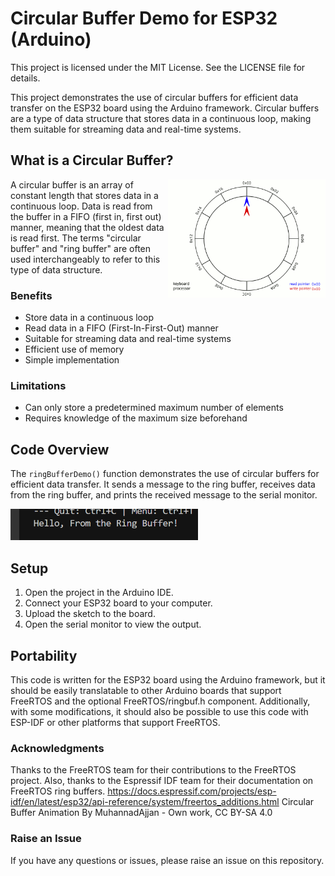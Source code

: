 Circular Buffer Demo for ESP32 (Arduino)
=============================================

This project is licensed under the MIT License. See the LICENSE file for details.

This project demonstrates the use of circular buffers for efficient data transfer on the ESP32 board using the Arduino framework. Circular buffers are a type of data structure that stores data in a continuous loop, making them suitable for streaming data and real-time systems.


What is a Circular Buffer?
-------------------------
<img src="./Circular_Buffer_Animation.gif" alt="Circular Buffer Animation" width="50%" align="right">

A circular buffer is an array of constant length that stores data in a continuous loop. Data is read from the buffer in a FIFO (first in, first out) manner, meaning that the oldest data is read first. The terms "circular buffer" and "ring buffer" are often used interchangeably to refer to this type of data structure.

### Benefits
* Store data in a continuous loop
* Read data in a FIFO (First-In-First-Out) manner
* Suitable for streaming data and real-time systems
* Efficient use of memory
* Simple implementation

### Limitations
* Can only store a predetermined maximum number of elements
* Requires knowledge of the maximum size beforehand

## Code Overview
The `ringBufferDemo()` function demonstrates the use of circular buffers for efficient data transfer. It sends a message to the ring buffer, receives data from the ring buffer, and prints the received message to the serial monitor.

<img src="./screenshot.png" alt="Hello, From the Ring Buffer! on a Serial Monitor" width="300">

## Setup
1. Open the project in the Arduino IDE.
2. Connect your ESP32 board to your computer.
3. Upload the sketch to the board.
4. Open the serial monitor to view the output.

## Portability
This code is written for the ESP32 board using the Arduino framework, but it should be easily translatable to other Arduino boards that support FreeRTOS and the optional FreeRTOS/ringbuf.h component. Additionally, with some modifications, it should also be possible to use this code with ESP-IDF or other platforms that support FreeRTOS.

### Acknowledgments
Thanks to the FreeRTOS team for their contributions to the FreeRTOS project. Also, thanks to the Espressif IDF team for their documentation on FreeRTOS ring buffers. https://docs.espressif.com/projects/esp-idf/en/latest/esp32/api-reference/system/freertos_additions.html
Circular Buffer Animation By MuhannadAjjan - Own work, CC BY-SA 4.0

### Raise an Issue
If you have any questions or issues, please raise an issue on this repository.
